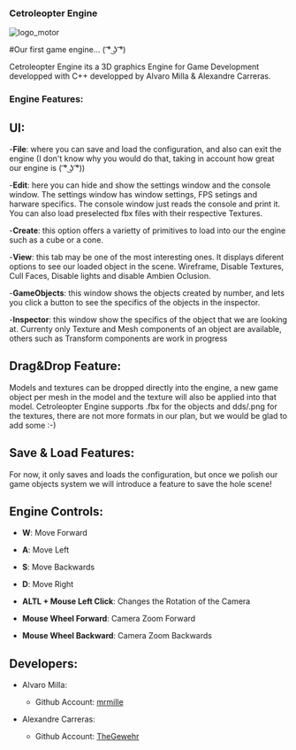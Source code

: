 ### Cetroleopter Engine

![logo_motor](https://user-images.githubusercontent.com/73583005/199370122-8b7107d8-fba2-47b2-b4b2-aa7961a00640.png)

 #Our first game engine... ( ͡° ͜ʖ ͡°)

Cetroleopter Engine its a 3D graphics Engine for Game Development developped with C++ developped by Alvaro Milla & Alexandre Carreras.

### Engine Features:

## UI:

-**File**: where you can save and load the configuration, and also can exit the engine (I don't know why you would do that, taking in account how great our engine is 
( ͡° ͜ʖ ͡°))

-**Edit**: here you can hide and show the settings window and the console window. The settings window has window settings, FPS setings and harware specifics. The console window just reads the console and print it. You can also load preselected fbx files with their respective Textures.

-**Create**: this option offers a varietty of primitives to load into our the engine such as a cube or a cone.

-**View**: this tab may be one of the most interesting ones. It displays diferent options to see our loaded object in the scene. Wireframe, Disable Textures, Cull Faces, Disable lights and disable Ambien Oclusion. 

-**GameObjects**: this window shows the objects created by number, and lets you click a button to see the specifics of the objects in the inspector.

-**Inspector**: this window show the specifics of the object that we are looking at. Currenty only Texture and Mesh components of an object are available, others such as Transform components are work in progress

## Drag&Drop Feature:

Models and textures can be dropped directly into the engine, a new game object per mesh in the model and the texture will also be applied into that model. Cetroleopter Engine supports .fbx for the objects and dds/.png for the textures, there are not more formats in our plan, but we would be glad to add some :-)

## Save & Load Features:

For now, it only saves and loads the configuration, but once we polish our game objects system we will introduce a feature to save the hole scene!

## Engine Controls:

- **W**: Move Forward

- **A**: Move Left

- **S**: Move Backwards

- **D**: Move Right

- **ALTL + Mouse Left Click**: Changes the Rotation of the Camera

- **Mouse Wheel Forward**: Camera Zoom Forward

- **Mouse Wheel Backward**: Camera Zoom Backwards


## Developers:

- Alvaro Milla:
  - Github Account: [mrmille](https://github.com/mrmille)

- Alexandre Carreras:
  - Github Account: [TheGewehr](https://github.com/TheGewehr)
  
